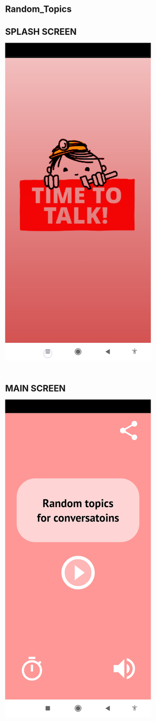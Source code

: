 # Random_Topics






# SPLASH SCREEN

![](https://github.com/chaudharyPrashant5050/Random_Topics/blob/master/Screenshot_2022-02-08-14-23-53-013_com.example.randomtopics.jpg)

</br>

# MAIN SCREEN

![](https://github.com/chaudharyPrashant5050/Random_Topics/blob/master/Screenshot_2022-02-08-14-23-46-208_com.example.randomtopics.jpg)
